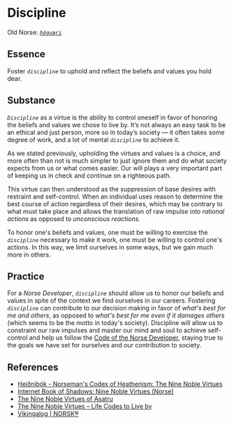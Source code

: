 # Discipline

Old Norse: _[`hógværi`][ref-old-norse]_

## Essence

Foster _`discipline`_ to uphold and reflect the beliefs and values you hold dear.

## Substance

_`Discipline`_ as a virtue is the ability to control oneself in favor of honoring the beliefs and values we chose to live by. It’s not always an easy task to be an ethical and just person, more so in today’s society — it often takes some degree of work, and a lot of mental _`discipline`_ to achieve it.

As we stated previously, upholding the virtues and values is a choice, and more often than not is much simpler to just ignore them and do what society expects from us or what comes easier. Our will plays a very important part of keeping us in check and continue on a righteous path.

This virtue can then understood as the suppression of base desires with restraint and self-control. When an individual uses reason to determine the best course of action regardless of their desires, which may be contrary to what must take place and allows the translation of raw impulse into _rational actions_ as opposed to _unconscious reactions_.

To honor one's beliefs and values, one must be willing to exercise the _`discipline`_ necessary to make it work, one must be willing to control one's actions. In this way, we limit ourselves in some ways, but we gain much more in others.

## Practice

For a _Norse Developer_, _`discipline`_ should allow us to honor our beliefs and values in spite of the context we find ourselves in our careers. Fostering _`discipline`_ can contribute to our decision making in favor of _what's best for me and others_, as opposed to _what's best for me even if it damages others_ (which seems to be the motto in today's society). Discipline will allow us to 
constraint our raw impulses and master our mind and soul to achieve self-control and help us follow the [Code of the Norse Developer][chapter-intro], staying true to the goals we have set for ourselves and our contribution to society.

## References

- [Heiðnibók - Norseman's Codex of Heathenism: The Nine Noble Virtues][ref-heidnibok]
- [Internet Book of Shadows: Nine Noble Virtues (Norse)][ref-sacred-texts]
- [The Nine Noble Virtues of Asatru][ref-learnreligions]
- [The Nine Noble Virtues – Life Codes to Live by][ref-spangenhelm]
- [Víkingalǫg | NORSK®][ref-norskk]

[chapter-intro]: ../../README.md
[ref-heidnibok]: http://heidnibok.blogspot.com/2013/04/the-nine-noble-virtues.html
[ref-learnreligions]: https://www.learnreligions.com/noble-virtues-of-asatru-2561539
[ref-norskk]: https://norskk.com/code
[ref-old-norse]: http://ydalir.ca/norsedictionary/norsedictionaryh/
[ref-sacred-texts]: https://www.sacred-texts.com/bos/bos653.htm
[ref-spangenhelm]: https://spangenhelm.com/nine-noble-virtues/
